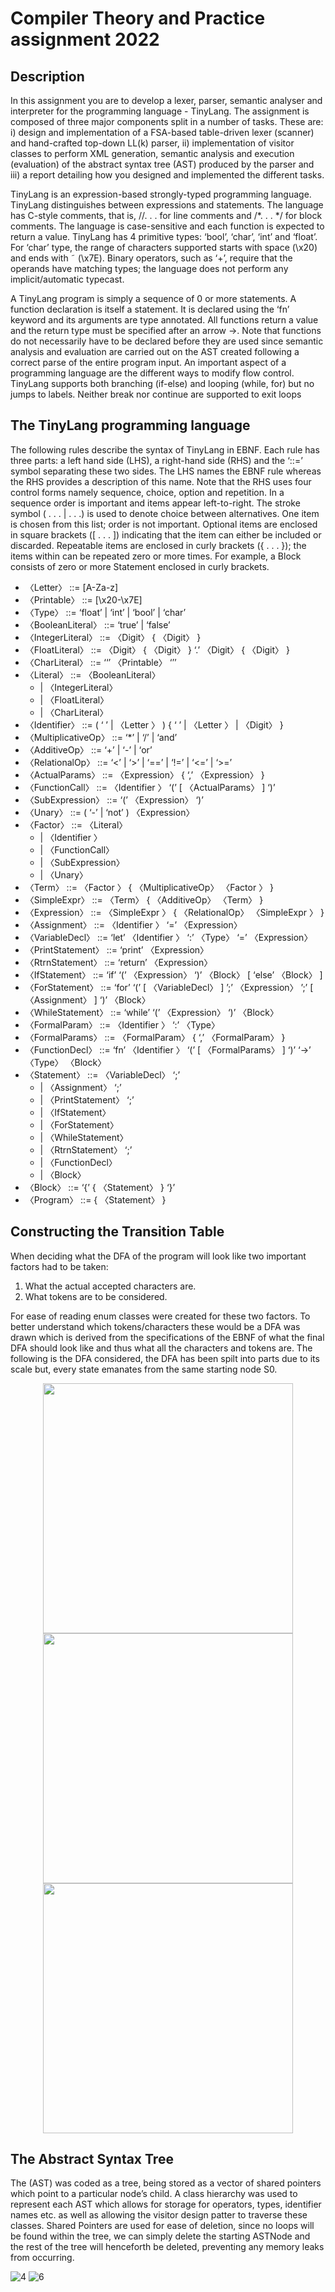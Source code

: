 # Compiler Theory and Practice assignment 2022

## Description

In this assignment you are to develop a lexer, parser, semantic analyser and interpreter for the
programming language - TinyLang. The assignment is composed of three major components split
in a number of tasks. These are: i) design and implementation of a FSA-based table-driven lexer
(scanner) and hand-crafted top-down LL(k) parser, ii) implementation of visitor classes to perform
XML generation, semantic analysis and execution (evaluation) of the abstract syntax tree (AST)
produced by the parser and iii) a report detailing how you designed and implemented the different
tasks.

TinyLang is an expression-based strongly-typed programming language. TinyLang distinguishes
between expressions and statements. The language has C-style comments, that is, //. . . for line
comments and /*. . . */ for block comments. The language is case-sensitive and each function is
expected to return a value. TinyLang has 4 primitive types: ‘bool’, ‘char’, ‘int’ and ‘float’. For
‘char’ type, the range of characters supported starts with space (\x20) and ends with ˜ (\x7E).
Binary operators, such as ‘+’, require that the operands have matching types; the language does
not perform any implicit/automatic typecast.

A TinyLang program is simply a sequence of 0 or more statements. A function declaration is
itself a statement. It is declared using the ‘fn’ keyword and its arguments are type annotated.
All functions return a value and the return type must be specified after an arrow ->. Note that
functions do not necessarily have to be declared before they are used since semantic analysis and
evaluation are carried out on the AST created following a correct parse of the entire program input.
An important aspect of a programming language are the different ways to modify flow control.
TinyLang supports both branching (if-else) and looping (while, for) but no jumps to labels. Neither break nor continue are supported to exit loops

## The TinyLang programming language

The following rules describe the syntax of TinyLang in EBNF. Each rule has three parts: a left
hand side (LHS), a right-hand side (RHS) and the ‘::=’ symbol separating these two sides. The
LHS names the EBNF rule whereas the RHS provides a description of this name. Note that the
RHS uses four control forms namely sequence, choice, option and repetition. In a sequence order
is important and items appear left-to-right. The stroke symbol ( . . . | . . .) is used to denote choice
between alternatives. One item is chosen from this list; order is not important. Optional items are
enclosed in square brackets ([ . . . ]) indicating that the item can either be included or discarded.
Repeatable items are enclosed in curly brackets ({ . . . }); the items within can be repeated zero or
more times. For example, a Block consists of zero or more Statement enclosed in curly brackets.
- 〈Letter〉 ::= [A-Za-z]
- 〈Printable〉 ::= [\x20-\x7E]
- 〈Type〉 ::= ‘float’ | ‘int’ | ‘bool’ | ‘char’
- 〈BooleanLiteral〉 ::= ‘true’ | ‘false’
- 〈IntegerLiteral〉 ::= 〈Digit〉 { 〈Digit〉 }
- 〈FloatLiteral〉 ::= 〈Digit〉 { 〈Digit〉 } ‘.’ 〈Digit〉 { 〈Digit〉 }
- 〈CharLiteral〉 ::= ‘‘’ 〈Printable〉 ‘’’
- 〈Literal〉 ::= 〈BooleanLiteral〉
  - | 〈IntegerLiteral〉
  - | 〈FloatLiteral〉
  - | 〈CharLiteral〉
- 〈Identifier〉 ::= ( ‘ ’ | 〈Letter 〉 ) { ‘ ’ | 〈Letter 〉 | 〈Digit〉 }
- 〈MultiplicativeOp〉 ::= ‘*’ | ‘/’ | ‘and’
- 〈AdditiveOp〉 ::= ‘+’ | ‘-’ | ‘or’
- 〈RelationalOp〉 ::= ‘<’ | ‘>’ | ‘==’ | ‘!=’ | ‘<=’ | ‘>=’
- 〈ActualParams〉 ::= 〈Expression〉 { ‘,’ 〈Expression〉 }
- 〈FunctionCall〉 ::= 〈Identifier 〉 ‘(’ [ 〈ActualParams〉 ] ‘)’
- 〈SubExpression〉 ::= ‘(’ 〈Expression〉 ‘)’
- 〈Unary〉 ::= ( ‘-’ | ‘not’ ) 〈Expression〉
- 〈Factor〉 ::= 〈Literal〉
  - | 〈Identifier 〉
  - | 〈FunctionCall〉
  - | 〈SubExpression〉
  - | 〈Unary〉
- 〈Term〉 ::= 〈Factor 〉 { 〈MultiplicativeOp〉 〈Factor 〉 }
- 〈SimpleExpr〉 ::= 〈Term〉 { 〈AdditiveOp〉 〈Term〉 }
- 〈Expression〉 ::= 〈SimpleExpr 〉 { 〈RelationalOp〉 〈SimpleExpr 〉 }
- 〈Assignment〉 ::= 〈Identifier 〉 ‘=’ 〈Expression〉
- 〈VariableDecl〉 ::= ‘let’ 〈Identifier 〉 ‘:’ 〈Type〉 ‘=’ 〈Expression〉
- 〈PrintStatement〉 ::= ‘print’ 〈Expression〉
- 〈RtrnStatement〉 ::= ‘return’ 〈Expression〉
- 〈IfStatement〉 ::= ‘if’ ‘(’ 〈Expression〉 ‘)’ 〈Block〉 [ ‘else’ 〈Block〉 ]
- 〈ForStatement〉 ::= ‘for’ ‘(’ [ 〈VariableDecl〉 ] ’;’ 〈Expression〉 ’;’ [ 〈Assignment〉 ] ‘)’ 〈Block〉
- 〈WhileStatement〉 ::= ‘while’ ‘(’ 〈Expression〉 ‘)’ 〈Block〉
- 〈FormalParam〉 ::= 〈Identifier 〉 ‘:’ 〈Type〉
- 〈FormalParams〉 ::= 〈FormalParam〉 { ‘,’ 〈FormalParam〉 }
- 〈FunctionDecl〉 ::= ‘fn’ 〈Identifier 〉 ‘(’ [ 〈FormalParams〉 ] ‘)’ ‘->’ 〈Type〉 〈Block〉
- 〈Statement〉 ::= 〈VariableDecl〉 ‘;’
  - | 〈Assignment〉 ‘;’
  - | 〈PrintStatement〉 ‘;’
  - | 〈IfStatement〉
  - | 〈ForStatement〉
  - | 〈WhileStatement〉
  - | 〈RtrnStatement〉 ‘;’
  - | 〈FunctionDecl〉
  - | 〈Block〉
- 〈Block〉 ::= ‘{’ { 〈Statement〉 } ‘}’
- 〈Program〉 ::= { 〈Statement〉 }

## Constructing the Transition Table

When deciding what the DFA of the program will look like two important factors had to be
taken:
1.  What the actual accepted characters are.
2.  What tokens are to be considered.

For ease of reading enum classes were created for these two factors. To better understand
which tokens/characters these would be a DFA was drawn which is derived from the
specifications of the EBNF of what the final DFA should look like and thus what all the
characters and tokens are. The following is the DFA considered, the DFA has been spilt into
parts due to its scale but, every state emanates from the same starting node S0.
<p align="center">
<img src="https://github.com/kparnis3/COMPILER/assets/81303628/17984dc1-47c7-4d01-80f8-ed144d76eeb3" width="400"> <br>
<img src="https://github.com/kparnis3/COMPILER/assets/81303628/1064ec56-6fdf-431e-891e-c47a1c9039e5" width="400"> <br>
<img src="https://github.com/kparnis3/COMPILER/assets/81303628/7e859038-b11a-4cdb-a3ee-13a14cbd1d1d" width="400"> 
</p>

## The Abstract Syntax Tree

The (AST) was coded as a tree, being stored as a vector of shared
pointers which point to a particular node’s child. A class hierarchy was used to represent each
AST which allows for storage for operators, types, identifier names etc. as well as allowing
the visitor design patter to traverse these classes. Shared Pointers are used for ease of
deletion, since no loops will be found within the tree, we can simply delete the starting
ASTNode and the rest of the tree will henceforth be deleted, preventing any memory leaks
from occurring.

![4](https://github.com/kparnis3/COMPILER/assets/81303628/881e5157-b13b-4ef0-afb3-d725b7ce19dc)
![6](https://github.com/kparnis3/COMPILER/assets/81303628/13c0efa6-60cf-4a80-a040-8bfcdaf948b0)





